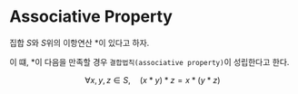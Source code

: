# Associative Property
집합 $S$와 $S$위의 이항연산 $*$이 있다고 하자.

이 떄, $*$이 다음을 만족할 경우 `결합법칙(associative property)`이 성립한다고 한다.

$$  \forall x,y,z \in S, \quad (x*y)*z=x*(y*z)$$   